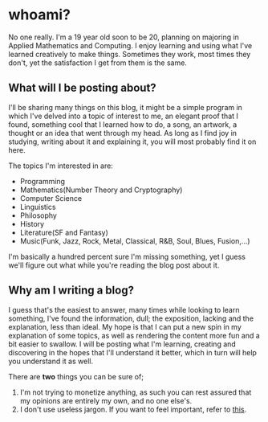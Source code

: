 



# whoami?

No one really. I'm a 19 year old soon to be 20, planning on majoring in Applied Mathematics and Computing. I enjoy learning and using what I've learned creatively to make things. Sometimes they work, most times they don't, yet the satisfaction I get from them is the same.

## **What will I be posting about?**

I'll be sharing many things on this blog, it might be a simple program in which I've delved into a topic of interest to me, an elegant proof that I found, something cool that I learned how to do, a song, an artwork, a thought or an idea that went through my head. As long as I find joy in studying, writing about it and explaining it, you will most probably find it on here.

The topics I'm interested in are: 

- Programming
- Mathematics(Number Theory and Cryptography) 
- Computer Science 
- Linguistics 
- Philosophy 
- History
- Literature(SF and Fantasy)
- Music(Funk, Jazz, Rock, Metal, Classical, R&B, Soul, Blues, Fusion,...)

I'm basically a hundred percent sure I'm missing something, yet I guess we'll figure out what while you're reading the blog post about it.

## **Why am I writing a blog?**

I guess that's the easiest to answer, many times while looking to learn something, I've found the information, dull; the exposition, lacking and the explanation, less than ideal. My hope is that I can put a new spin in my explanation of some topics, as well as rendering the content more fun and a bit easier to swallow. I will be posting what I'm learning, creating and discovering in the hopes that I'll understand it better, which in turn will help you understand it as well. 

There are **two** things you can be sure of;

1. I'm not trying to monetize anything, as such you can rest assured that my opinions are entirely my own, and no one else's.
2. I don't use useless jargon. If you want to feel important, refer to [this](https://www.atrixnet.com/bs-generator.html).
